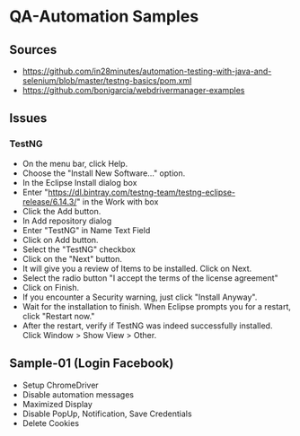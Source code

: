 # QA-Automation Samples
## Sources
- https://github.com/in28minutes/automation-testing-with-java-and-selenium/blob/master/testng-basics/pom.xml
- https://github.com/bonigarcia/webdrivermanager-examples

## Issues 
### TestNG
- On the menu bar, click Help.
- Choose the "Install New Software…" option.
- In the Eclipse Install dialog box
- Enter "https://dl.bintray.com/testng-team/testng-eclipse-release/6.14.3/" in the Work with box
- Click the Add button.
- In Add repository dialog
- Enter "TestNG" in Name Text Field
- Click on Add button.
- Select the "TestNG" checkbox
- Click on the "Next" button.
- It will give you a review of Items to be installed. Click on Next.
- Select the radio button "I accept the terms of the license agreement"
- Click on Finish.
- If you encounter a Security warning, just click "Install Anyway".
- Wait for the installation to finish. When Eclipse prompts you for a restart, click "Restart now."
-  After the restart, verify if TestNG was indeed successfully installed. Click Window > Show View > Other.

## Sample-01 (Login Facebook)
- Setup ChromeDriver
- Disable automation messages 
- Maximized Display
- Disable PopUp, Notification, Save Credentials
- Delete Cookies